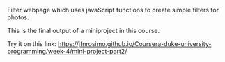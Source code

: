 Filter webpage which uses javaScript functions to create simple filters for photos. 

This is the final output of a miniproject in this course.

Try it on this link: https://jfnrosimo.github.io/Coursera-duke-university-programming/week-4/mini-project-part2/